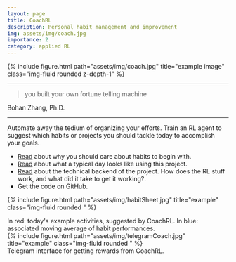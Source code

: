 ```yaml
---
layout: page
title: CoachRL
description: Personal habit management and improvement
img: assets/img/coach.jpg
importance: 2
category: applied RL
---
```




{% include figure.html path="assets/img/coach.jpg" title="example image" class="img-fluid rounded z-depth-1" %}

*** 

>you built your own fortune telling machine

Bohan Zhang, Ph.D.

***

Automate away the tedium of organizing your efforts. Train an RL agent to suggest which habits or projects you should tackle today to accomplish your goals. 

- [Read](/blog/2023/distill/) about why you should care about habits to begin with.
- [Read](/blog/2023/CoachRLHighLevel/) about what a typical day looks like using this project.
- [Read](/blog/2023/CoachRLDetails/) about the technical backend of the project. How does the RL stuff work, and what did it take to get it working?.
- Get the code on GitHub.

{% include figure.html path="assets/img/habitSheet.jpg" title="example" class="img-fluid rounded " %} 
<div class="caption">
In red: today's example activities, suggested by CoachRL. In blue: associated moving average of habit performances.
</div>


<div class="row">
<div class="col">
</div>
<div class="col-8">
{% include figure.html path="assets/img/telegramCoach.jpg" title="example" class="img-fluid rounded " %}
</div>
 <div class="col">
</div>
</div>
<div class="caption">
Telegram interface for getting rewards from CoachRL.
</div>






